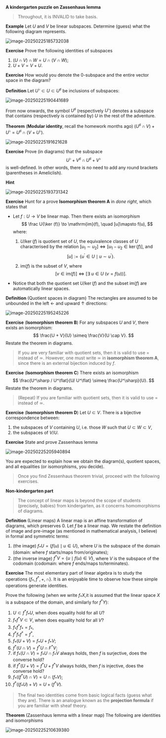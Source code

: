 **A kindergarten puzzle on Zassenhaus lemma**

> Throughout, it is INVALID to take basis. 

**Example** Let $U$ and $V$ be linear subspaces. Determine (guess) what the following diagram represents.

![image-20250225185732038](https://cdn.jsdelivr.net/gh/czhang271828/imgs/test/image-20250225185732038.png)

**Exercise** Prove the following identities of subspaces 

1. $(U \cap V) \cap W = U \cap (V \cap W)$; 
2. $U + V = V + U$. 

**Exercise** How would you denote the $0$-subspace and the entire vector space in the diagram? 

**Definition** Let $U^\flat \subset U \subset U^\sharp$ be inclusions of subspaces: 

![image-20250225190441689](https://cdn.jsdelivr.net/gh/czhang271828/imgs/test/image-20250225190441689.png)

From now onwards, the symbol $U^\sharp$ (respectively $U^\flat$) denotes a subspace that contains (respectively is contained by) $U$ in the rest of the adventure. 

**Theorem** (**Modular identity**, recall the homework months ago) $(U^\sharp \cap V) + U^\flat = U^\sharp \cap (V + U^\flat)$. 

![image-20250225191621628](https://cdn.jsdelivr.net/gh/czhang271828/imgs/test/image-20250225191621628.png)

**Exercise** Prove (in diagrams) that the subspace
$$
U^\flat + V^\sharp \cap U^\sharp + V^\flat
$$
is well-defined. In other words, there is no need to add any round brackets (parentheses in Ameliclish). 

**Hint** 

![image-20250225193731342](https://cdn.jsdelivr.net/gh/czhang271828/imgs/test/image-20250225193731342.png)

**Exercise** Hunt for a prove **Isomorphism theorem A**  in *done right*, which states that 

* Let $f :U \to V$ be linear map. Then there exists an isomorphism 
  $$
  \frac U{\ker (f)} \to \mathrm{im}(f), \quad [u]\mapsto f(u), 
  $$
  where: 

  1. $U/\ker (f)$ is quotient set of $U$, the equivalence classes of $U$ characterised by the relation $[u_1 \sim u_2] \iff [u_1-u_2 \in \ker (f)]$, and 
     $$
     [u] := \{u^\prime \in U \mid u\sim u^\prime \}. 
     $$

  2. $\mathrm{im}(f)$ is the subset of $V$, where 
     $$
     [v \in \mathrm{im}(f) ]\iff [\exists \ u\in U \ (v = f(u))].
     $$

* Notice that both the quotient set $U / \ker (f)$ and the subset $\mathrm{im}(f)$ are automatically linear spaces. 

**Definition** (Quotient spaces in diagram) The rectangles are assumed to be unbounded in the left $\leftarrow$ and upward $\uparrow$ directions: 

![image-20250225195245226](https://cdn.jsdelivr.net/gh/czhang271828/imgs/test/image-20250225195245226.png)

**Exercise** (**Isomorphism theorem B**) For any subspaces $U$ and $V$, there exists an isomorphism: 
$$
\frac{U + V}{U} \simeq \frac{V}{U \cap V}. 
$$
Restate the theorem in diagrams. 

> If you are very familiar with quotient sets, then it is valid to use $=$ instead of $\simeq$. However, one must write $\simeq$ in **isomorphism theorem A**, since there is an external bijection induced by $f$. 

**Exercise** (**Isomorphism theorem C**) There exists an isomorphism 
$$
\frac{U^\sharp / U^\flat}{U/ U^\flat} \simeq \frac{U^\sharp}{U}. 
$$
Restate the theorem in diagrams. 

> (Repeat) If you are familiar with quotient sets, then it is valid to use $=$ instead of $\simeq$. 

**Exercise** (**Isomorphism theorem D**) Let $U \subset V$. There is a bijective correspondence between: 

1. the subspaces of $V$ containing $U$, i.e. those $W$ such that $U \subset W \subset V$, 
2. the subspaces of $V / U$. 

**Exercise** State and prove Zassenhaus lemma 

![image-20250225205940894](https://cdn.jsdelivr.net/gh/czhang271828/imgs/test/image-20250225205940894.png)

You are expected to explain how we obtain the diagram(s), quotient spaces, and all equalities (or isomorphisms, you decide).

> Once you find Zessenhaus theorem trivial, proceed with the following exercises.



**Non-kindergarten part** 

> The concept of linear maps is beyond the scope of students (precisely, babies) from kindergarten, as it concerns homomorphisms of diagrams.

**Definition** (Linear maps) A linear map is an affine transformation of diagrams, which preserves $0$. Let $f$ be a linear map. We restate the definition of image and pre-image (as mentioned in mathematical analysis, I believe) in formal and symmetric terms: 

1. (the image) $f_\ast U = \{f(u) \mid u \in U\}$, where $U$ is the subspace of the domain (domain: where $f$ starts/maps from/originates); 
2. (the inverse image) $f^\ast V = \{u \mid f(u) \in V\}$, where $V$ is the subspace of the codomain (codomain: where $f$ ends/maps to/terminates). 

**Exercise** The most elementary part of linear algebra is to study the operations $\{f_\ast, f^\ast, +, \cap\}$. It is an enjoyable time to observe how these simple operations generate identities.

Prove the following (when we write $f_\ast X$,it is assumed that the linear space $X$ is a subspace of the domain, and similarly for $f^\ast Y$): 

1. $U \subset f^\ast f_\ast U$, when does equality hold for all $U$? 
2. $f_\ast f^\ast V \subset V$, when does equality hold for all $V$? 
3. $f_\ast f^\ast f_\ast = f_\ast$,
4. $f^\ast f_\ast f^\ast = f^\ast$, 
5. $f_\ast (U + V) = f_\ast U + f_\ast V$; 
6. $f^\ast (U \cap V) = f^\ast U \cap F^\ast V$;  
7. if $f_\ast (U \cap V) = f_\ast U \cap f_\ast V$ always holds, then $f$ is surjective, does the converse hold?
8. if $f^\ast (U + V) = f^\ast U + f^\ast V$ always holds, then $f$ is injective, does the converse hold?
9. $f_\ast ((f^\ast U) \cap V) = U \cap (f_\ast V)$; 
10. $f^\ast ((f_\ast U) + V) = U + (f^\ast V)$. 

> The final two identities come from basic logical facts (guess what they are). There is an analogue known as the **projection formula** if you are familiar with sheaf theory.

**Theorem** (Zassenhaus lemma with a linear map) The following are identities and isomorphisms

![image-20250225210639380](https://cdn.jsdelivr.net/gh/czhang271828/imgs/test/image-20250225210639380.png)

